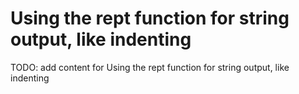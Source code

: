 # Using the rept function for string output, like indenting

TODO: add content for Using the rept function for string output, like indenting
